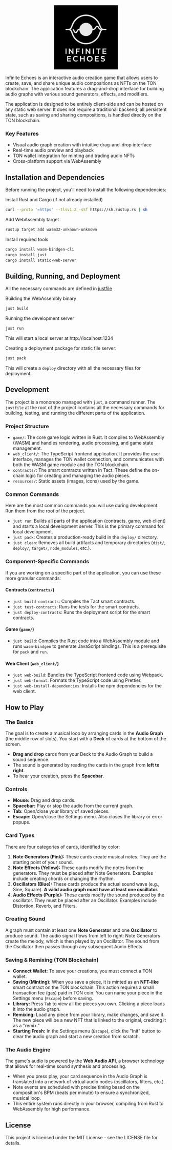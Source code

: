 <div align="center">
  <img src="resources/logo.png" alt="Infinite Echoes Logo" width="200">
</div>

Infinite Echoes is an interactive audio creation game that allows users to
create, save, and share unique audio compositions as NFTs on the TON blockchain.
The application features a drag-and-drop interface for building audio graphs
with various sound generators, effects, and modifiers.

The application is designed to be entirely client-side and can be hosted on any static web server. It does not require a traditional backend; all persistent state, such as saving and sharing compositions, is handled directly on the TON blockchain.

### Key Features

- Visual audio graph creation with intuitive drag-and-drop interface
- Real-time audio preview and playback
- TON wallet integration for minting and trading audio NFTs
- Cross-platform support via WebAssembly

## Installation and Dependencies

Before running the project, you'll need to install the following dependencies:

Install Rust and Cargo (if not already installed)
```bash
curl --proto '=https' --tlsv1.2 -sSf https://sh.rustup.rs | sh
```

Add WebAssembly target
```bash
rustup target add wasm32-unknown-unknown
```

Install required tools
```bash
cargo install wasm-bindgen-cli
cargo install just
cargo install static-web-server
```

## Building, Running, and Deployment

All the necessary commands are defined in [justfile](./justfile)

Building the WebAssembly binary
```bash
just build
```

Running the development server
```bash
just run
```

This will start a local server at http://localhost:1234

Creating a deployment package for static file server:

```bash
just pack
```

This will create a `deploy` directory with all the necessary files for deployment.

## Development

The project is a monorepo managed with `just`, a command runner. The `justfile` at the root of the project contains all the necessary commands for building, testing, and running the different parts of the application.

### Project Structure

- `game/`: The core game logic written in Rust. It compiles to WebAssembly (WASM) and handles rendering, audio processing, and game state management.
- `web_client/`: The TypeScript frontend application. It provides the user interface, manages the TON wallet connection, and communicates with both the WASM game module and the TON blockchain.
- `contracts/`: The smart contracts written in Tact. These define the on-chain logic for creating and managing the audio pieces.
- `resources/`: Static assets (images, icons) used by the game.

### Common Commands

Here are the most common commands you will use during development. Run them from the root of the project.

- `just run`: Builds all parts of the application (contracts, game, web client) and starts a local development server. This is the primary command for local development.
- `just pack`: Creates a production-ready build in the `deploy/` directory.
- `just clean`: Removes all build artifacts and temporary directories (`dist/`, `deploy/`, `target/`, `node_modules`, etc.).

### Component-Specific Commands

If you are working on a specific part of the application, you can use these more granular commands:

#### Contracts (`contracts/`)

- `just build-contracts`: Compiles the Tact smart contracts.
- `just test-contracts`: Runs the tests for the smart contracts.
- `just deploy-contracts`: Runs the deployment script for the smart contracts.

#### Game (`game/`)

- `just build`: Compiles the Rust code into a WebAssembly module and runs `wasm-bindgen` to generate JavaScript bindings. This is a prerequisite for `pack` and `run`.

#### Web Client (`web_client/`)

- `just web-build`: Bundles the TypeScript frontend code using Webpack.
- `just web-format`: Formats the TypeScript code using Prettier.
- `just web-install-dependencies`: Installs the npm dependencies for the web client.


## How to Play

### The Basics

The goal is to create a musical loop by arranging cards in the **Audio Graph** (the middle row of slots). You start with a **Deck** of cards at the bottom of the screen.

- **Drag and drop** cards from your Deck to the Audio Graph to build a sound sequence.
- The sound is generated by reading the cards in the graph from **left to right**.
- To hear your creation, press the **Spacebar**.

### Controls

- **Mouse:** Drag and drop cards.
- **Spacebar:** Play or stop the audio from the current graph.
- **Tab:** Open/close your library of saved pieces.
- **Escape:** Open/close the Settings menu. Also closes the library or error popups.

### Card Types

There are four categories of cards, identified by color:

1.  **Note Generators (Pink):** These cards create musical notes. They are the starting point of your sound.
2.  **Note Effects (Yellow):** These cards modify the notes from the generators. They must be placed after Note Generators. Examples include creating chords or changing the rhythm.
3.  **Oscillators (Blue):** These cards produce the actual sound wave (e.g., Sine, Square). **A valid audio graph must have at least one oscillator.**
4.  **Audio Effects (Purple):** These cards modify the sound produced by the oscillator. They must be placed after an Oscillator. Examples include Distortion, Reverb, and Filters.

### Creating Sound

A graph must contain at least one **Note Generator** and one **Oscillator** to produce sound. The audio signal flows from left to right: Note Generators create the melody, which is then played by an Oscillator. The sound from the Oscillator then passes through any subsequent Audio Effects.

### Saving & Remixing (TON Blockchain)

- **Connect Wallet:** To save your creations, you must connect a TON wallet.
- **Saving (Minting):** When you save a piece, it is minted as an **NFT-like** smart contract on the TON blockchain. This action requires a small transaction fee (gas) paid in TON coin. You can name your piece in the Settings menu (`Escape`) before saving.
- **Library:** Press `Tab` to view all the pieces you own. Clicking a piece loads it into the audio graph.
- **Remixing:** Load any piece from your library, make changes, and save it. The new piece will be a new NFT that is linked to the original, crediting it as a "remix."
- **Starting Fresh:** In the Settings menu (`Escape`), click the "Init" button to clear the audio graph and start a new creation from scratch.

### The Audio Engine

The game's audio is powered by the **Web Audio API**, a browser technology that allows for real-time sound synthesis and processing.

- When you press play, your card sequence in the Audio Graph is translated into a network of virtual audio nodes (oscillators, filters, etc.).
- Note events are scheduled with precise timing based on the composition's BPM (beats per minute) to ensure a synchronized, musical loop.
- This entire system runs directly in your browser, compiling from Rust to WebAssembly for high performance.

## License

This project is licensed under the MIT License - see the LICENSE file for details.
